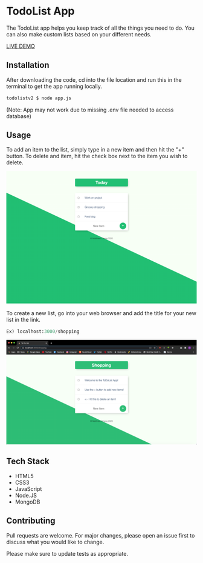 # TodoList App

The TodoList app helps you keep track of all the things you need to do. You can also make custom lists based on your different needs.

[LIVE DEMO](https://damp-cove-27024.herokuapp.com/)

## Installation

After downloading the code, cd into the file location and run this in the terminal to get the app running locally.

```bash
todolistv2 $ node app.js
```
(Note: App may not work due to missing .env file needed to access database)

## Usage

To add an item to the list, simply type in a new item and then hit the "+" button. To delete and item, hit the check box next to the item you wish to delete.

![Screenshot](./public/photos/todolist-1.png)

To create a new list, go into your web browser and add the title for your new list in the link.

```python
Ex) localhost:3000/shopping
```

![Screenshot](./public/photos/todolist-2.png)

## Tech Stack
* HTML5
* CSS3
* JavaScript
* Node.JS
* MongoDB

## Contributing
Pull requests are welcome. For major changes, please open an issue first to discuss what you would like to change.

Please make sure to update tests as appropriate.